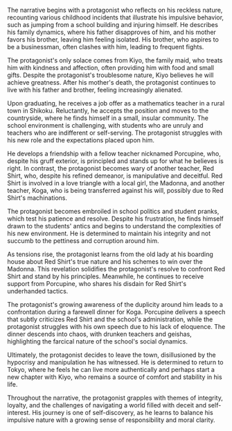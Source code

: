 The narrative begins with a protagonist who reflects on his reckless nature, recounting various childhood incidents that illustrate his impulsive behavior, such as jumping from a school building and injuring himself. He describes his family dynamics, where his father disapproves of him, and his mother favors his brother, leaving him feeling isolated. His brother, who aspires to be a businessman, often clashes with him, leading to frequent fights.

The protagonist's only solace comes from Kiyo, the family maid, who treats him with kindness and affection, often providing him with food and small gifts. Despite the protagonist's troublesome nature, Kiyo believes he will achieve greatness. After his mother's death, the protagonist continues to live with his father and brother, feeling increasingly alienated.

Upon graduating, he receives a job offer as a mathematics teacher in a rural town in Shikoku. Reluctantly, he accepts the position and moves to the countryside, where he finds himself in a small, insular community. The school environment is challenging, with students who are unruly and teachers who are indifferent or self-serving. The protagonist struggles with his new role and the expectations placed upon him.

He develops a friendship with a fellow teacher nicknamed Porcupine, who, despite his gruff exterior, is principled and stands up for what he believes is right. In contrast, the protagonist becomes wary of another teacher, Red Shirt, who, despite his refined demeanor, is manipulative and deceitful. Red Shirt is involved in a love triangle with a local girl, the Madonna, and another teacher, Koga, who is being transferred against his will, possibly due to Red Shirt's machinations.

The protagonist becomes embroiled in school politics and student pranks, which test his patience and resolve. Despite his frustration, he finds himself drawn to the students' antics and begins to understand the complexities of his new environment. He is determined to maintain his integrity and not succumb to the pettiness and corruption around him.

As tensions rise, the protagonist learns from the old lady at his boarding house about Red Shirt's true nature and his schemes to win over the Madonna. This revelation solidifies the protagonist's resolve to confront Red Shirt and stand by his principles. Meanwhile, he continues to receive support from Porcupine, who shares his disdain for Red Shirt's underhanded tactics.

The protagonist's growing awareness of the duplicity around him leads to a confrontation during a farewell dinner for Koga. Porcupine delivers a speech that subtly criticizes Red Shirt and the school's administration, while the protagonist struggles with his own speech due to his lack of eloquence. The dinner descends into chaos, with drunken teachers and geishas, highlighting the farcical nature of the school's social dynamics.

Ultimately, the protagonist decides to leave the town, disillusioned by the hypocrisy and manipulation he has witnessed. He is determined to return to Tokyo, where he feels he can live more authentically and perhaps start a new chapter with Kiyo, who remains a source of comfort and stability in his life.

Throughout the narrative, the protagonist grapples with themes of integrity, loyalty, and the challenges of navigating a world filled with deceit and self-interest. His journey is one of self-discovery, as he learns to balance his impulsive nature with a growing sense of responsibility and moral clarity.